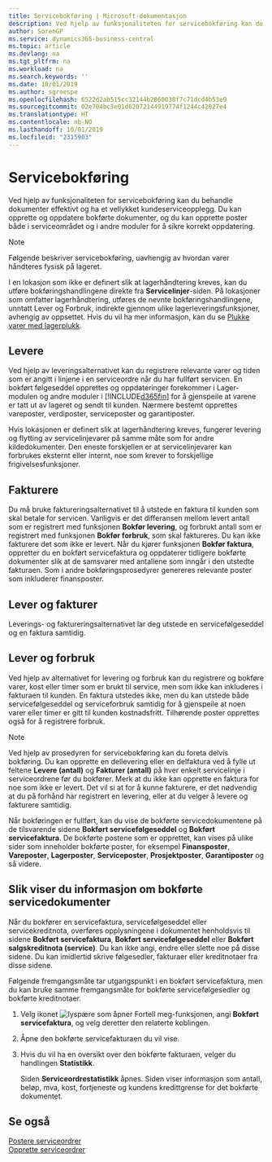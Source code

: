 ```yaml
---
title: Servicebokføring | Microsoft-dokumentasjon
description: Ved hjelp av funksjonaliteten for servicebokføring kan du behandle dokumenter effektivt og ha et vellykket kundeserviceopplegg. Du kan opprette og oppdatere bokførte dokumenter, og du kan opprette poster både i serviceområdet og i andre moduler for å sikre korrekt oppdatering.
author: SorenGP
ms.service: dynamics365-business-central
ms.topic: article
ms.devlang: na
ms.tgt_pltfrm: na
ms.workload: na
ms.search.keywords: ''
ms.date: 10/01/2019
ms.author: sgroespe
ms.openlocfilehash: 6522d2ab515cc32144b2860038f7c71dcd4b53e9
ms.sourcegitcommit: 02e704bc3e01d62072144919774f1244c42827e4
ms.translationtype: HT
ms.contentlocale: nb-NO
ms.lasthandoff: 10/01/2019
ms.locfileid: "2315903"
---
```

# <a name="service-posting"></a>Servicebokføring
Ved hjelp av funksjonaliteten for servicebokføring kan du behandle dokumenter effektivt og ha et vellykket kundeserviceopplegg. Du kan opprette og oppdatere bokførte dokumenter, og du kan opprette poster både i serviceområdet og i andre moduler for å sikre korrekt oppdatering.  

> [!NOTE]  
>  Følgende beskriver servicebokføring, uavhengig av hvordan varer håndteres fysisk på lageret.  
>   
>  I en lokasjon som ikke er definert slik at lagerhåndtering kreves, kan du utføre bokføringshandlingene direkte fra **Servicelinjer**-siden. På lokasjoner som omfatter lagerhåndtering, utføres de nevnte bokføringshandlingene, unntatt Lever og Forbruk, indirekte gjennom ulike lagerleveringsfunksjoner, avhengig av oppsettet. Hvis du vil ha mer informasjon, kan du se [Plukke varer med lagerplukk](warehouse-how-to-pick-items-with-inventory-picks.md).  

## <a name="ship"></a>Levere  
Ved hjelp av leveringsalternativet kan du registrere relevante varer og tiden som er angitt i linjene i en serviceordre når du har fullført servicen. En bokført følgeseddel opprettes og oppdateringer forekommer i Lager-modulen og andre moduler i [!INCLUDE[d365fin](includes/d365fin_md.md)] for å gjenspeile at varene er tatt ut av lageret og sendt til kunden. Nærmere bestemt opprettes vareposter, verdiposter, serviceposter og garantiposter.  

Hvis lokasjonen er definert slik at lagerhåndtering kreves, fungerer levering og flytting av servicelinjevarer på samme måte som for andre kildedokumenter. Den eneste forskjellen er at servicelinjevarer kan forbrukes eksternt eller internt, noe som krever to forskjellige frigivelsesfunksjoner.

## <a name="invoice"></a>Fakturere  
Du må bruke faktureringsalternativet til å utstede en faktura til kunden som skal betale for servicen. Vanligvis er det differansen mellom levert antall som er registrert med funksjonen **Bokfør levering**, og forbrukt antall som er registrert med funksjonen **Bokfør forbruk**, som skal faktureres. Du kan ikke fakturere det som ikke er levert. Når du kjører funksjonen **Bokfør faktura**, oppretter du en bokført servicefaktura og oppdaterer tidligere bokførte dokumenter slik at de samsvarer med antallene som inngår i den utstedte fakturaen. Som i andre bokføringsprosedyrer genereres relevante poster som inkluderer finansposter.  

## <a name="ship-and-invoice"></a>Lever og fakturer  
Leverings- og faktureringsalternativet lar deg utstede en servicefølgeseddel og en faktura samtidig.  

## <a name="ship-and-consume"></a>Lever og forbruk  
Ved hjelp av alternativet for levering og forbruk kan du registrere og bokføre varer, kost eller timer som er brukt til service, men som ikke kan inkluderes i fakturaen til kunden. En faktura utstedes ikke, men du kan utstede både servicefølgeseddel og serviceforbruk samtidig for å gjenspeile at noen varer eller timer er gitt til kunden kostnadsfritt. Tilhørende poster opprettes også for å registrere forbruk.  

> [!NOTE]  
>  Ved hjelp av prosedyren for servicebokføring kan du foreta delvis bokføring. Du kan opprette en dellevering eller en delfaktura ved å fylle ut feltene **Levere (antall)** og **Fakturer (antall)** på hver enkelt servicelinje i serviceordrene før du bokfører. Merk at du ikke kan opprette en faktura for noe som ikke er levert. Det vil si at for å kunne fakturere, er det nødvendig at du på forhånd har registrert en levering, eller at du velger å levere og fakturere samtidig.  

Når bokføringen er fullført, kan du vise de bokførte servicedokumentene på de tilsvarende sidene **Bokført servicefølgeseddel** og **Bokført servicefaktura**. De bokførte postene som er opprettet, kan vises på ulike sider som inneholder bokførte poster, for eksempel **Finansposter**, **Vareposter**, **Lagerposter**, **Serviceposter**, **Prosjektposter**, **Garantiposter** og så videre.  

## <a name="to-view-information-about-a-posted-service-document"></a>Slik viser du informasjon om bokførte servicedokumenter  
Når du bokfører en servicefaktura, servicefølgeseddel eller servicekreditnota, overføres opplysningene i dokumentet henholdsvis til sidene **Bokført servicefaktura**, **Bokført servicefølgeseddel** eller **Bokført salgskreditnota (service)**. Du kan ikke angi, endre eller slette noe på disse sidene. Du kan imidlertid skrive følgesedler, fakturaer eller kreditnotaer fra disse sidene.  

Følgende fremgangsmåte tar utgangspunkt i en bokført servicefaktura, men du kan bruke samme fremgangsmåte for bokførte servicefølgesedler og bokførte kreditnotaer.  

1. Velg ikonet ![lyspære som åpner Fortell meg-funksjonen](media/ui-search/search_small.png "Fortell hva du vil gjøre"), angi **Bokført servicefaktura**, og velg deretter den relaterte koblingen.  
2. Åpne den bokførte servicefakturaen du vil vise.  
3. Hvis du vil ha en oversikt over den bokførte fakturaen, velger du handlingen **Statistikk**.  

    Siden **Serviceordrestatistikk** åpnes. Siden viser informasjon som antall, beløp, mva, kost, fortjeneste og kundens kredittgrense for det bokførte dokumentet.

## <a name="see-also"></a>Se også  
[Postere serviceordrer](service-how-to-post-service-orders.md)   
[Opprette serviceordrer](service-how-to-create-service-orders.md)
